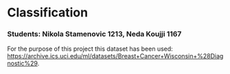 # Classification

### Students: Nikola Stamenovic 1213, Neda Koujji 1167

For the purpose of this project this dataset has been used: https://archive.ics.uci.edu/ml/datasets/Breast+Cancer+Wisconsin+%28Diagnostic%29.
